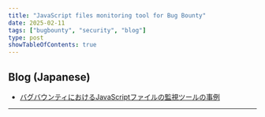 ```yaml
---
title: "JavaScript files monitoring tool for Bug Bounty"
date: 2025-02-11
tags: ["bugbounty", "security", "blog"]
type: post
showTableOfContents: true
---
```


## Blog (Japanese)
- [バグバウンティにおけるJavaScriptファイルの監視ツールの事例](https://scgajge12.hatenablog.com/entry/bugbounty_js_monitoring)

---
